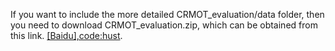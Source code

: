 If you want to include the more detailed CRMOT_evaluation/data folder, then you need to download CRMOT_evaluation.zip, which can be obtained from this link. [[Baidu],code:hust](https://pan.baidu.com/s/1tkDVj4drtxqv__gs-zT_yg?pwd=hust).
